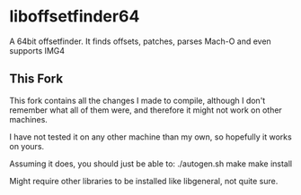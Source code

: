 # liboffsetfinder64
A 64bit offsetfinder. It finds offsets, patches, parses Mach-O and even supports IMG4

## This Fork
This fork contains all the changes I made to compile, although I don't remember what all of them were, and therefore it might not work on other machines.

I have not tested it on any other machine than my own, so hopefully it works on yours.

Assuming it does, you should just be able to:
  ./autogen.sh
  make
  make install

Might require other libraries to be installed like libgeneral, not quite sure.
